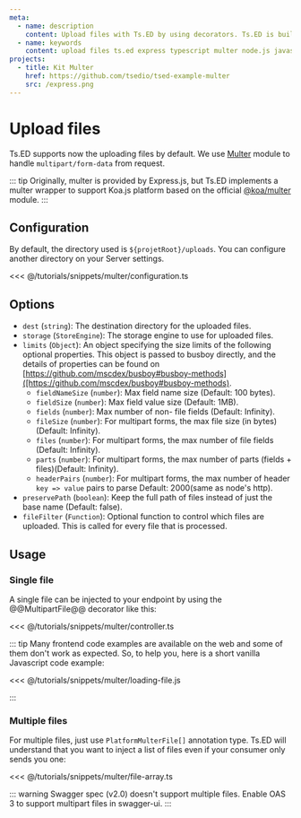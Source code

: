 ```yaml
---
meta:
  - name: description
    content: Upload files with Ts.ED by using decorators. Ts.ED is built on top of Express/Koa and use TypeScript language.
  - name: keywords
    content: upload files ts.ed express typescript multer node.js javascript decorators
projects:
  - title: Kit Multer
    href: https://github.com/tsedio/tsed-example-multer
    src: /express.png
---
```


# Upload files

Ts.ED supports now the uploading files by default. We use [Multer](https://github.com/expressjs/multer) module
to handle `multipart/form-data` from request.

<Projects type="projects"/>

::: tip
Originally, multer is provided by Express.js, but Ts.ED implements a multer wrapper to support Koa.js platform based on the official [@koa/multer](https://www.npmjs.com/package/@koa/multer) module.
:::

## Configuration

By default, the directory used is `${projetRoot}/uploads`. You can configure another directory on your Server settings.

<Tabs class="-code">
  <Tab label="Configuration" icon="bx-code-alt">

<<< @/tutorials/snippets/multer/configuration.ts

  </Tab>
  <Tab label="CodeSandbox" icon="bxl-codepen">

<CodeSandbox sandboxId="rough-frost-6bi81" title="Multer example" />

  </Tab>
</Tabs>

## Options

- `dest` (`string`): The destination directory for the uploaded files.
- `storage` (`StoreEngine`): The storage engine to use for uploaded files.
- `limits` (`Object`): An object specifying the size limits of the following optional properties. This object is passed to busboy directly, and the details of properties can be found on [https://github.com/mscdex/busboy#busboy-methods]([https://github.com/mscdex/busboy#busboy-methods).
  - `fieldNameSize` (`number`): Max field name size (Default: 100 bytes).
  - `fieldSize` (`number`): Max field value size (Default: 1MB).
  - `fields` (`number`): Max number of non- file fields (Default: Infinity).
  - `fileSize` (`number`): For multipart forms, the max file size (in bytes)(Default: Infinity).
  - `files` (`number`): For multipart forms, the max number of file fields (Default: Infinity).
  - `parts` (`number`): For multipart forms, the max number of parts (fields + files)(Default: Infinity).
  - `headerPairs` (`number`): For multipart forms, the max number of header `key => value` pairs to parse Default: 2000(same as node's http).
- `preservePath` (`boolean`): Keep the full path of files instead of just the base name (Default: false).
- `fileFilter` (`Function`): Optional function to control which files are uploaded. This is called for every file that is processed.

## Usage

### Single file

A single file can be injected to your endpoint by using the @@MultipartFile@@ decorator like this:

<<< @/tutorials/snippets/multer/controller.ts

::: tip
Many frontend code examples are available on the web and some of them don't work as expected. So, to help you, here is a short vanilla Javascript code example:

<<< @/tutorials/snippets/multer/loading-file.js

:::

### Multiple files

For multiple files, just use `PlatformMulterFile[]` annotation type. Ts.ED will understand that you want to inject a list of files even if your consumer only sends you one:

<<< @/tutorials/snippets/multer/file-array.ts

::: warning
Swagger spec (v2.0) doesn't support multiple files. Enable OAS 3 to support multipart files in swagger-ui.
:::
